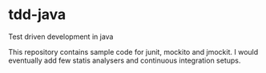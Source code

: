 tdd-java
========

Test driven development in java


This repository contains sample code for junit, mockito and jmockit. I would eventually add few statis analysers and continuous integration setups.
